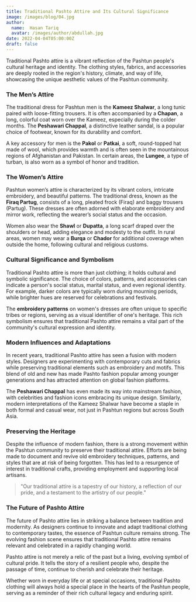 ```yaml
---
title: Traditional Pashto Attire and Its Cultural Significance
image: /images/blog/04.jpg
author:
  name:  Hasan Tariq
  avatar: /images/author/abdullah.jpg
date: 2022-04-04T05:00:00Z
draft: false
---
```



Traditional Pashto attire is a vibrant reflection of the Pashtun people's cultural heritage and identity. The clothing styles, fabrics, and accessories are deeply rooted in the region's history, climate, and way of life, showcasing the unique aesthetic values of the Pashtun community.

### The Men’s Attire

The traditional dress for Pashtun men is the **Kameez Shalwar**, a long tunic paired with loose-fitting trousers. It is often accompanied by a **Chapan**, a long, colorful coat worn over the Kameez, especially during the colder months. The **Peshawari Chappal**, a distinctive leather sandal, is a popular choice of footwear, known for its durability and comfort.

A key accessory for men is the **Pakol** or **Patkai**, a soft, round-topped hat made of wool, which provides warmth and is often seen in the mountainous regions of Afghanistan and Pakistan. In certain areas, the **Lungee**, a type of turban, is also worn as a symbol of honor and tradition.

### The Women’s Attire

Pashtun women’s attire is characterized by its vibrant colors, intricate embroidery, and beautiful patterns. The traditional dress, known as the **Firaq Partug**, consists of a long, pleated frock (Firaq) and baggy trousers (Partug). These dresses are often adorned with elaborate embroidery and mirror work, reflecting the wearer’s social status and the occasion.

Women also wear the **Shawl** or **Dupatta**, a long scarf draped over the shoulders or head, adding elegance and modesty to the outfit. In rural areas, women may wear a **Burqa** or **Chador** for additional coverage when outside the home, following cultural and religious customs.

### Cultural Significance and Symbolism

Traditional Pashto attire is more than just clothing; it holds cultural and symbolic significance. The choice of colors, patterns, and accessories can indicate a person's social status, marital status, and even regional identity. For example, darker colors are typically worn during mourning periods, while brighter hues are reserved for celebrations and festivals.

The **embroidery patterns** on women's dresses are often unique to specific tribes or regions, serving as a visual identifier of one's heritage. This rich symbolism ensures that traditional Pashto attire remains a vital part of the community's cultural expression and identity.

### Modern Influences and Adaptations

In recent years, traditional Pashto attire has seen a fusion with modern styles. Designers are experimenting with contemporary cuts and fabrics while preserving traditional elements such as embroidery and motifs. This blend of old and new has made Pashto fashion popular among younger generations and has attracted attention on global fashion platforms.

The **Peshawari Chappal** has even made its way into mainstream fashion, with celebrities and fashion icons embracing its unique design. Similarly, modern interpretations of the Kameez Shalwar have become a staple in both formal and casual wear, not just in Pashtun regions but across South Asia.

### Preserving the Heritage

Despite the influence of modern fashion, there is a strong movement within the Pashtun community to preserve their traditional attire. Efforts are being made to document and revive old embroidery techniques, patterns, and styles that are at risk of being forgotten. This has led to a resurgence of interest in traditional crafts, providing employment and supporting local artisans.

<Blockquote name="Shahzada Gul">
  "Our traditional attire is a tapestry of our history, a reflection of our pride, and a testament to the artistry of our people."
</Blockquote>

### The Future of Pashto Attire

The future of Pashto attire lies in striking a balance between tradition and modernity. As designers continue to innovate and adapt traditional clothing to contemporary tastes, the essence of Pashtun culture remains strong. The evolving fashion scene ensures that traditional Pashto attire remains relevant and celebrated in a rapidly changing world.

Pashto attire is not merely a relic of the past but a living, evolving symbol of cultural pride. It tells the story of a resilient people who, despite the passage of time, continue to cherish and celebrate their heritage.

Whether worn in everyday life or at special occasions, traditional Pashto clothing will always hold a special place in the hearts of the Pashtun people, serving as a reminder of their rich cultural legacy and enduring spirit.